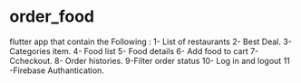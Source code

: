 # order_food

flutter  app that  contain the Following :
1- List of restaurants 
2- Best Deal.
3- Categories item.
4- Food list
5- Food details
6- Add food to cart
7- Ccheckout.
8- Order histories.
9-Filter order status
10- Log in and logout
11 -Firebase Authantication.

